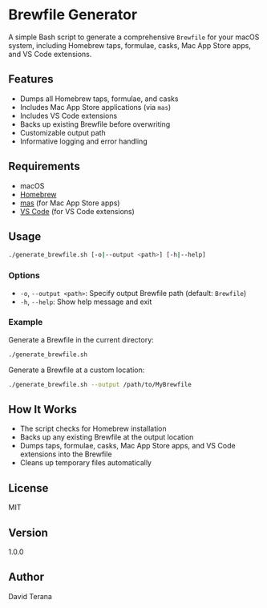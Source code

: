 # Brewfile Generator

A simple Bash script to generate a comprehensive `Brewfile` for your macOS system, including Homebrew taps, formulae, casks, Mac App Store apps, and VS Code extensions.

## Features
- Dumps all Homebrew taps, formulae, and casks
- Includes Mac App Store applications (via `mas`)
- Includes VS Code extensions
- Backs up existing Brewfile before overwriting
- Customizable output path
- Informative logging and error handling

## Requirements
- macOS
- [Homebrew](https://brew.sh/)
- [mas](https://github.com/mas-cli/mas) (for Mac App Store apps)
- [VS Code](https://code.visualstudio.com/) (for VS Code extensions)

## Usage

```sh
./generate_brewfile.sh [-o|--output <path>] [-h|--help]
```

### Options
- `-o`, `--output <path>`: Specify output Brewfile path (default: `Brewfile`)
- `-h`, `--help`: Show help message and exit

### Example
Generate a Brewfile in the current directory:

```sh
./generate_brewfile.sh
```

Generate a Brewfile at a custom location:

```sh
./generate_brewfile.sh --output /path/to/MyBrewfile
```

## How It Works
- The script checks for Homebrew installation
- Backs up any existing Brewfile at the output location
- Dumps taps, formulae, casks, Mac App Store apps, and VS Code extensions into the Brewfile
- Cleans up temporary files automatically

## License
MIT

## Version
1.0.0

## Author
David Terana
